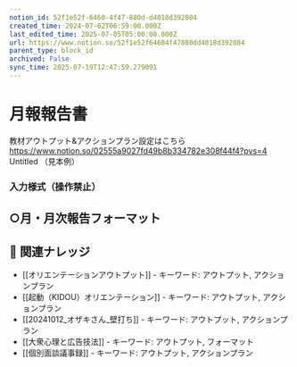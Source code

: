 ```yaml
---
notion_id: 52f1e52f-6460-4f47-880d-d4018d392084
created_time: 2024-07-02T06:59:00.000Z
last_edited_time: 2025-07-05T05:00:00.000Z
url: https://www.notion.so/52f1e52f64604f47880dd4018d392084
parent_type: block_id
archived: False
sync_time: 2025-07-19T12:47:59.279091
---
```


# 月報報告書

教材アウトプット&アクションプラン設定はこちら
https://www.notion.so/02555a9027fd49b8b334782e308f44f4?pvs=4
Untitled （見本例）
### 入力様式（操作禁止）
○月・月次報告フォーマット 
---

## 🔗 関連ナレッジ
- [[オリエンテーションアウトプット]] - キーワード: アウトプット, アクションプラン
- [[起動（KIDOU）オリエンテーション]] - キーワード: アウトプット, アクションプラン
- [[20241012_オザキさん_壁打ち]] - キーワード: アウトプット, アクションプラン
- [[大衆心理と広告技法]] - キーワード: アウトプット, フォーマット
- [[個別面談議事録]] - キーワード: アウトプット, アクションプラン
